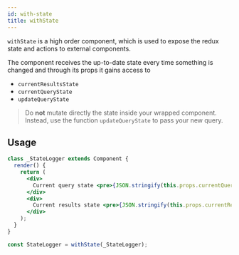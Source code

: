 ```yaml
---
id: with-state
title: withState
---
```


`withState` is a high order component, which is used to expose the redux state and
actions to external components.

The component receives the up-to-date state every time something is changed and
through its props it gains access to

- `currentResultsState`
- `currentQueryState`
- `updateQueryState`

> Do **not** mutate directly the state inside your wrapped component. Instead, use the function `updateQueryState` to pass your new query.

## Usage

```jsx
class _StateLogger extends Component {
  render() {
    return (
      <div>
        Current query state <pre>{JSON.stringify(this.props.currentQueryState, null, 2)}</pre>
      </div>
      <div>
        Current results state <pre>{JSON.stringify(this.props.currentResultsState, null, 2)}</pre>
      </div>
    );
  }
}

const StateLogger = withState(_StateLogger);
```
